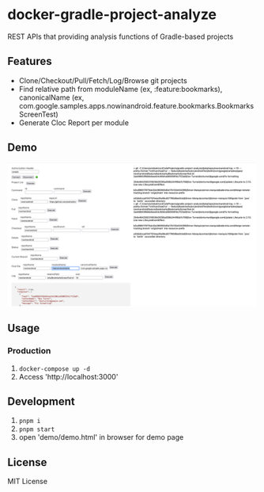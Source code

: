 # docker-gradle-project-analyze

REST APIs that providing analysis functions of Gradle-based projects

## Features

- Clone/Checkout/Pull/Fetch/Log/Browse git projects
- Find relative path from moduleName (ex, :feature:bookmarks), canonicalName (ex, com.google.samples.apps.nowinandroid.feature.bookmarks.BookmarksScreenTest)
- Generate Cloc Report per module

## Demo

![](docs/demo.png)

## Usage

### Production

1. `docker-compose up -d`
2. Access 'http://localhost:3000'

## Development

1. `pnpm i`
2. `pnpm start`
3. open 'demo/demo.html' in browser for demo page

## License

MIT License
